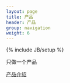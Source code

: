 ```yaml
---
layout: page
title: 产品
header: 产品
group: navigation
weight: 6
---
```

{% include JB/setup %}

<!-- Styles -->
<link rel="stylesheet" media="all" href="./image/site.min.css" type="text/css">
<!-- Modernizr -->
<script src="./image/modernizr.min.js"></script>

只做一个产品


[产品介绍](http://139.196.171.132/markdown/presentation.html) 


